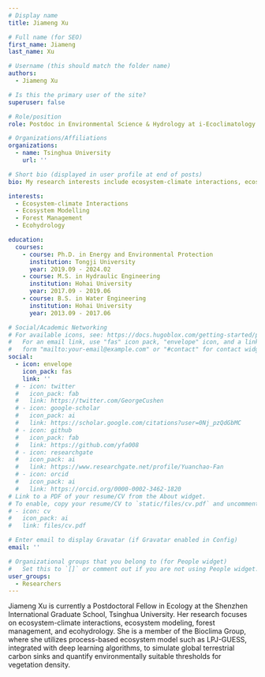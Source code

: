 ```yaml
---
# Display name
title: Jiameng Xu

# Full name (for SEO)
first_name: Jiameng
last_name: Xu

# Username (this should match the folder name)
authors:
  - Jiameng Xu

# Is this the primary user of the site?
superuser: false

# Role/position
role: Postdoc in Environmental Science & Hydrology at i-Ecoclimatology Lab

# Organizations/Affiliations
organizations:
  - name: Tsinghua University
    url: ''

# Short bio (displayed in user profile at end of posts)
bio: My research interests include ecosystem-climate interactions, ecosystem modelling and ecohydrology.

interests:
  - Ecosystem-climate Interactions
  - Ecosystem Modelling
  - Forest Management 
  - Ecohydrology

education:
  courses:
    - course: Ph.D. in Energy and Environmental Protection
      institution: Tongji University
      year: 2019.09 - 2024.02
    - course: M.S. in Hydraulic Engineering
      institution: Hohai University
      year: 2017.09 - 2019.06
    - course: B.S. in Water Engineering
      institution: Hohai University
      year: 2013.09 - 2017.06

# Social/Academic Networking
# For available icons, see: https://docs.hugoblox.com/getting-started/page-builder/#icons
#   For an email link, use "fas" icon pack, "envelope" icon, and a link in the
#   form "mailto:your-email@example.com" or "#contact" for contact widget.
social:
  - icon: envelope
    icon_pack: fas
    link: ''
  # - icon: twitter
  #   icon_pack: fab
  #   link: https://twitter.com/GeorgeCushen
  # - icon: google-scholar
  #   icon_pack: ai
  #   link: https://scholar.google.com/citations?user=0Nj_pzQdGbMC
  # - icon: github
  #   icon_pack: fab
  #   link: https://github.com/yfa008
  # - icon: researchgate
  #   icon_pack: ai
  #   link: https://www.researchgate.net/profile/Yuanchao-Fan
  # - icon: orcid
  #   icon_pack: ai
  #   link: https://orcid.org/0000-0002-3462-1820
# Link to a PDF of your resume/CV from the About widget.
# To enable, copy your resume/CV to `static/files/cv.pdf` and uncomment the lines below.
# - icon: cv
#   icon_pack: ai
#   link: files/cv.pdf

# Enter email to display Gravatar (if Gravatar enabled in Config)
email: ''

# Organizational groups that you belong to (for People widget)
#   Set this to `[]` or comment out if you are not using People widget.
user_groups:
  - Researchers
---
```


Jiameng Xu is currently a Postdoctoral Fellow in Ecology at the Shenzhen International Graduate School, Tsinghua University. Her research focuses on ecosystem-climate interactions, ecosystem modeling, forest management, and ecohydrology. She is a member of the Bioclima Group, where she utilizes process-based ecosystem model such as LPJ-GUESS, integrated with deep learning algorithms, to simulate global terrestrial carbon sinks and quantify environmentally suitable thresholds for vegetation density.